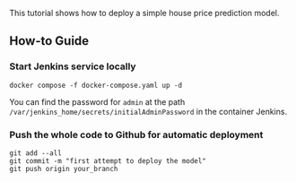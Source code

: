 This tutorial shows how to deploy a simple house price prediction model.

## How-to Guide

### Start Jenkins service locally
```shell
docker compose -f docker-compose.yaml up -d
```
You can find the password for `admin` at the path `/var/jenkins_home/secrets/initialAdminPassword` in the container Jenkins.

### Push the whole code to Github for automatic deployment
```shell
git add --all
git commit -m "first attempt to deploy the model"
git push origin your_branch
```